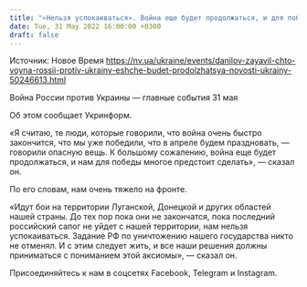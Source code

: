 ```yaml
---
title: "«Нельзя успокаиваться». Война еще будет продолжаться, и для победы нам многое предстоит сделать — Данилов"
date: Tue, 31 May 2022 16:00:00 +0300
draft: false
---
```

Источник: Новое Время https://nv.ua/ukraine/events/danilov-zayavil-chto-voyna-rossii-protiv-ukrainy-eshche-budet-prodolzhatsya-novosti-ukrainy-50246613.html


Война России против Украины — главные события 31 мая

Об этом сообщает Укринформ.

«Я считаю, те люди, которые говорили, что война очень быстро закончится, что мы уже победили, что в апреле будем праздновать, — говорили опасную вещь. К большому сожалению, война еще будет продолжаться, и нам для победы многое предстоит сделать», — сказал он.

По его словам, нам очень тяжело на фронте.

«Идут бои на территории Луганской, Донецкой и других областей нашей страны. До тех пор пока они не закончатся, пока последний российский сапог не уйдет с нашей территории, нам нельзя успокаиваться. Задание РФ по уничтожению нашего государства никто не отменял. И с этим следует жить, и все наши решения должны приниматься с пониманием этой аксиомы», — сказал он.

Присоединяйтесь к нам в соцсетях Facebook, Telegram и Instagram.
